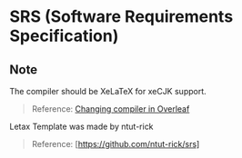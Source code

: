 # SRS (Software Requirements Specification) 
## Note
The compiler should be XeLaTeX for xeCJK support.
> Reference: [Changing compiler in Overleaf](https://www.overleaf.com/learn/how-to/Changing_compiler)

Letax Template was made by ntut-rick
> Reference: [https://github.com/ntut-rick/srs]